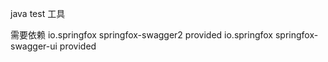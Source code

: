 java test 工具

需要依赖
    <!--swagger-->
    <dependency>
       <groupId>io.springfox</groupId>
        <artifactId>springfox-swagger2</artifactId>
        <scope>provided </scope>
    </dependency>
    <dependency>
        <groupId>io.springfox</groupId>
        <artifactId>springfox-swagger-ui</artifactId>
        <scope>provided </scope>
    </dependency>